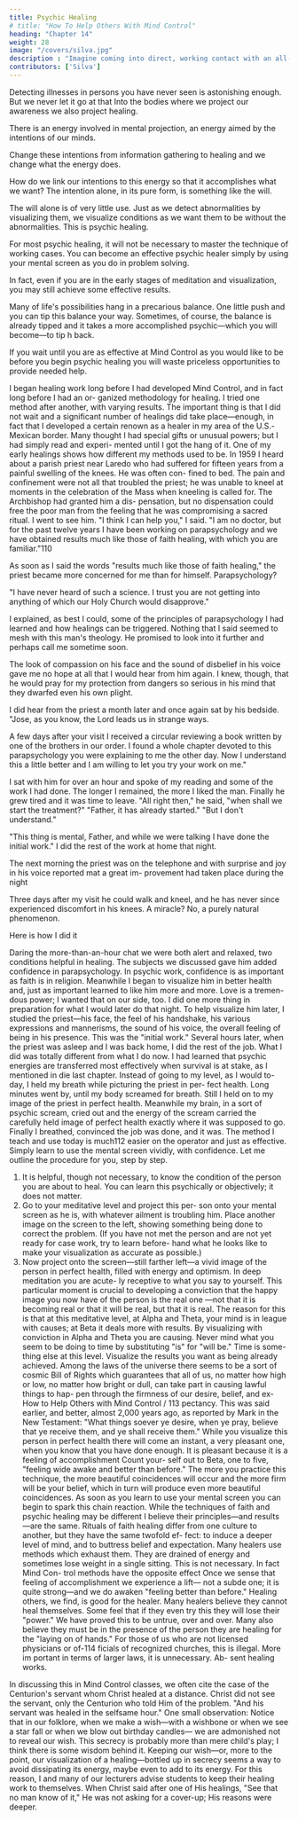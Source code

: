 ```yaml
---
title: Psychic Healing
# title: "How To Help Others With Mind Control"
heading: "Chapter 14"
weight: 28
image: "/covers/silva.jpg"
description : "Imagine coming into direct, working contact with an all-pervading higher intelligence and learning in a moment of numinous joy that it is on your side"
contributors: ['Silva']
---
```




Detecting illnesses in persons you have never seen is astonishing enough. But we never let it go at that Into the bodies where we project our awareness we also project healing.

There is an energy involved in mental projection, an energy aimed by the intentions of our minds.

Change these intentions from information gathering to healing and we change what the energy does.

How do we link our intentions to this energy so that it accomplishes what we want? The intention alone, in its pure form, is something like the will. 

The will alone is of very little use. Just as we detect abnormalities by visualizing them, we visualize conditions as we want them to be without the abnormalities. This is psychic healing. 

For most psychic healing, it will not be necessary to master the technique of working cases. You can become an effective psychic healer simply by using your mental screen as you do in problem solving. 

In fact, even if you are in the early stages of meditation and visualization, you may still achieve some effective results.

Many of life's possibilities hang in a precarious balance. One little push and you can tip this balance your way. Sometimes, of course, the balance is already tipped and it takes a more accomplished psychic—which you will become—to tip h back. 

If you wait until you are as effective at Mind Control as you would like to be before you begin psychic healing you will waste
priceless opportunities to provide needed help.

I began healing work long before I had developed Mind Control, and in fact long before I had an or-
ganized methodology for healing. I tried one method after another, with varying results. The important thing
is that I did not wait and a significant number of healings did take place—enough, in fact that I developed
a certain renown as a healer in my area of the U.S.-Mexican border. Many thought I had special gifts or
unusual powers; but I had simply read and experi-
mented until I got the hang of it.
One of my early healings shows how different my
methods used to be. In 1959 I heard about a parish
priest near Laredo who had suffered for fifteen years
from a painful swelling of the knees. He was often con-
fined to bed. The pain and confinement were not all
that troubled the priest; he was unable to kneel at
moments in the celebration of the Mass when kneeling
is called for. The Archbishop had granted him a dis-
pensation, but no dispensation could free the poor man
from the feeling that he was compromising a sacred
ritual.
I went to see him. "I think I can help you," I said.
"I am no doctor, but for the past twelve years I have
been working on parapsychology and we have obtained
results much like those of faith healing, with which you
are familiar."110 

As soon as I said the words "results much like those of faith healing," the priest became more concerned for
me than for himself. Parapsychology?

"I have never heard of such a science. I trust you are not getting into anything of which our Holy Church
would disapprove."

I explained, as best I could, some of the principles of parapsychology I had learned and how healings can
be triggered. Nothing that I said seemed to mesh with this man's theology. He promised to look into it further
and perhaps call me sometime soon. 

The look of compassion on his face and the sound of disbelief in his voice gave me no hope at all that I would hear from
him again. I knew, though, that he would pray for my protection from dangers so serious in his mind that they
dwarfed even his own plight.

I did hear from the priest a month later and once again sat by his bedside.
"Jose, as you know, the Lord leads us in strange ways. 

A few days after your visit I received a circular reviewing a book written by one of the brothers in our
order. I found a whole chapter devoted to this parapsychology you were explaining to me the other day.
Now I understand this a little better and I am willing to let you try your work on me."

I sat with him for over an hour and spoke of my reading and some of the work I had done. The longer I
remained, the more I liked the man. Finally he grew tired and it was time to leave.
"All right then," he said, "when shall we start the treatment?"
"Father, it has already started."
"But I don't understand."

"This thing is mental, Father, and while we were talking I have done the initial work."
I did the rest of the work at home that night.

The next morning the priest was on the telephone and with surprise and joy in his voice reported mat a great im-
provement had taken place during the night 

Three days after my visit he could walk and kneel, and he has never since experienced discomfort in his
knees. A miracle? No, a purely natural phenomenon.

Here is how I did it

Daring the more-than-an-hour chat we were both
alert and relaxed, two conditions helpful in healing.
The subjects we discussed gave him added confidence
in parapsychology. In psychic work, confidence is as
important as faith is in religion. Meanwhile I began to
visualize him in better health and, just as important
learned to like him more and more. Love is a tremen-
dous power; I wanted that on our side, too.
I did one more thing in preparation for what I would
later do that night. To help visualize him later, I studied
the priest—his face, the feel of his handshake, his
various expressions and mannerisms, the sound of his
voice, the overall feeling of being in his presence. This
was the "initial work."
Several hours later, when the priest was asleep and I
was back home, I did the rest of the job. What I did
was totally different from what I do now. I had learned
that psychic energies are transferred most effectively
when survival is at stake, as I mentioned in die last
chapter. Instead of going to my level, as I would to-
day, I held my breath while picturing the priest in per-
fect health. Long minutes went by, until my body
screamed for breath. Still I held on to my image of the
priest in perfect health. Meanwhile my brain, in a sort
of psychic scream, cried out and the energy of the
scream carried the carefully held image of perfect health
exactly where it was supposed to go.
Finally I breathed, convinced the job was done, and
it was. The method I teach and use today is much112 
easier on the operator and just as effective. Simply
learn to use the mental screen vividly, with confidence.
Let me outline the procedure for you, step by step.
1. It is helpful, though not necessary, to know the
condition of the person you are about to heal. You can
learn this psychically or objectively; it does not matter.
2. Go to your meditative level and project this per-
son onto your mental screen as he is, with whatever
ailment is troubling him. Place another image on the
screen to the left, showing something being done to
correct the problem. (If you have not met the person
and are not yet ready for case work, try to learn before-
hand what he looks like to make your visualization as
accurate as possible.)
3. Now project onto the screen—still farther left—a
vivid image of the person in perfect health, filled with
energy and optimism. In deep meditation you are acute-
ly receptive to what you say to yourself. This particular
moment is crucial to developing a conviction that the
happy image you now have of the person is the real one
—not that it is becoming real or that it will be real,
but that it is real. The reason for this is that at this
meditative level, at Alpha and Theta, your mind is in
league with causes; at Beta it deals more with results.
By visualizing with conviction in Alpha and Theta you
are causing. Never mind what you seem to be doing to
time by substituting "is" for "will be." Time is some-
thing else at this level. Visualize the results you want
as being already achieved.
Among the laws of the universe there seems to be a
sort of cosmic Bill of Rights which guarantees that all
of us, no matter how high or low, no matter how bright
or dull, can take part in causing lawful things to hap-
pen through the firmness of our desire, belief, and ex-
How to Help Others with Mind Control / 113
pectancy. This was said earlier, and better, almost 2,000
years ago, as reported by Mark in the New Testament:
"What things soever ye desire, when ye pray, believe
that ye receive them, and ye shall receive them."
While you visualize this person in perfect health
there will come an instant, a very pleasant one, when
you know that you have done enough. It is pleasant
because it is a feeling of accomplishment Count your-
self out to Beta, one to five, "feeling wide awake and
better than before."
The more you practice this technique, the more
beautiful coincidences will occur and the more firm will
be your belief, which in turn will produce even more
beautiful coincidences. As soon as you learn to use
your mental screen you can begin to spark this chain
reaction.
While the techniques of faith and psychic healing
may be different I believe their principles—and results
—are the same. Rituals of faith healing differ from one
culture to another, but they have the same twofold ef-
fect: to induce a deeper level of mind, and to buttress
belief and expectation.
Many healers use methods which exhaust them. They
are drained of energy and sometimes lose weight in a
single sitting. This is not necessary. In fact Mind Con-
trol methods have the opposite effect Once we sense
that feeling of accomplishment we experience a lift—
not a subde one; it is quite strong—and we do awaken
"feeling better than before." Healing others, we find, is
good for the healer.
Many healers believe they cannot heal themselves.
Some feel that if they even try this they will lose their
"power." We have proved this to be untrue, over and
over. Many also believe they must be in the presence of
the person they are healing for the "laying on of hands."
For those of us who are not licensed physicians or of-114 
ficials of recognized churches, this is illegal. More im
portant in terms of larger laws, it is unnecessary. Ab-
sent healing works.

In discussing this in Mind Control classes, we often
cite the case of the Centurion's servant whom Christ
healed at a distance. Christ did not see the servant, only
the Centurion who told Him of the problem. "And his
servant was healed in the selfsame hour."
One small observation: Notice that in our folklore,
when we make a wish—with a wishbone or when we
see a star fall or when we blow out birthday candles—
we are admonished not to reveal our wish. This secrecy
is probably more than mere child's play; I think there
is some wisdom behind it. Keeping our wish—or, more
to the point, our visualization of a healing—bottled up
in secrecy seems a way to avoid dissipating its energy,
maybe even to add to its energy. For this reason, I and
many of our lecturers advise students to keep their
healing work to themselves. When Christ said after one
of His healings, "See that no man know of it," He was
not asking for a cover-up; His reasons were deeper.
